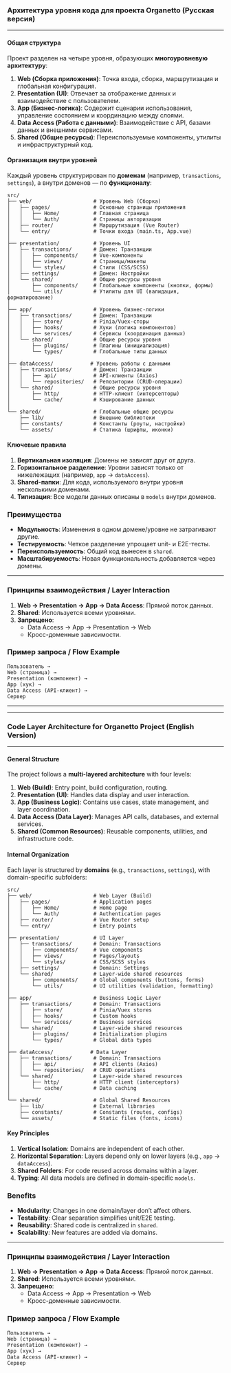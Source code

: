 ### Архитектура уровня кода для проекта Organetto (Русская версия)

---

#### **Общая структура**

Проект разделен на четыре уровня, образующих **многоуровневую архитектуру**:

1. **Web (Сборка приложения)**: Точка входа, сборка, маршрутизация и глобальная конфигурация.
2. **Presentation (UI)**: Отвечает за отображение данных и взаимодействие с пользователем.
3. **App (Бизнес-логика)**: Содержит сценарии использования, управление состоянием и координацию между слоями.
4. **Data Access (Работа с данными)**: Взаимодействие с API, базами данных и внешними сервисами.
5. **Shared (Общие ресурсы)**: Переиспользуемые компоненты, утилиты и инфраструктурный код.

#### **Организация внутри уровней**

Каждый уровень структурирован по **доменам** (например, `transactions`, `settings`), а внутри доменов — по **функционалу**:

```
src/
├── web/                    # Уровень Web (Сборка)
│   ├── pages/              # Основные страницы приложения
│   │   ├── Home/           # Главная страница
│   │   └── Auth/           # Страницы авторизации
│   ├── router/             # Маршрутизация (Vue Router)
│   └── entry/              # Точки входа (main.ts, App.vue)
│
├── presentation/           # Уровень UI
│   ├── transactions/       # Домен: Транзакции
│   │   ├── components/     # Vue-компоненты
│   │   ├── views/          # Страницы/макеты
│   │   └── styles/         # Стили (CSS/SCSS)
│   ├── settings/           # Домен: Настройки
│   └── shared/             # Общие ресурсы уровня
│       ├── components/     # Глобальные компоненты (кнопки, формы)
│       └── utils/          # Утилиты для UI (валидация, форматирование)
│
├── app/                    # Уровень бизнес-логики
│   ├── transactions/       # Домен: Транзакции
│   │   ├── store/          # Pinia/Vuex-сторы
│   │   ├── hooks/          # Хуки (логика компонентов)
│   │   └── services/       # Сервисы (координация данных)
│   └── shared/             # Общие ресурсы уровня
│       ├── plugins/        # Плагины (инициализация)
│       └── types/          # Глобальные типы данных
│
├── dataAccess/            # Уровень работы с данными
│   ├── transactions/       # Домен: Транзакции
│   │   ├── api/            # API-клиенты (Axios)
│   │   └── repositories/   # Репозитории (CRUD-операции)
│   └── shared/             # Общие ресурсы уровня
│       ├── http/           # HTTP-клиент (интерсепторы)
│       └── cache/          # Кэширование данных
│
└── shared/                 # Глобальные общие ресурсы
    ├── lib/                # Внешние библиотеки
    ├── constants/          # Константы (роуты, настройки)
    └── assets/             # Статика (шрифты, иконки)
```

#### **Ключевые правила**

1. **Вертикальная изоляция**: Домены не зависят друг от друга.
2. **Горизонтальное разделение**: Уровни зависят только от нижележащих (например, `app` → `dataAccess`).
3. **Shared-папки**: Для кода, используемого внутри уровня несколькими доменами.
4. **Типизация**: Все модели данных описаны в `models` внутри доменов.

### **Преимущества**

- **Модульность**: Изменения в одном домене/уровне не затрагивают другие.
- **Тестируемость**: Четкое разделение упрощает unit- и E2E-тесты.
- **Переиспользуемость**: Общий код вынесен в `shared`.
- **Масштабируемость**: Новая функциональность добавляется через домены.

---

### **Принципы взаимодействия / Layer Interaction**

1. **Web → Presentation → App → Data Access**: Прямой поток данных.
2. **Shared**: Используется всеми уровнями.
3. **Запрещено**:
   - Data Access → App → Presentation → Web
   - Кросс-доменные зависимости.

### **Пример запроса / Flow Example**

```
Пользователь →
Web (страница) →
Presentation (компонент) →
App (хук) →
Data Access (API-клиент) →
Сервер
```

---

---

### Code Layer Architecture for Organetto Project (English Version)

---

#### **General Structure**

The project follows a **multi-layered architecture** with four levels:

1. **Web (Build)**: Entry point, build configuration, routing.
2. **Presentation (UI)**: Handles data display and user interaction.
3. **App (Business Logic)**: Contains use cases, state management, and layer coordination.
4. **Data Access (Data Layer)**: Manages API calls, databases, and external services.
5. **Shared (Common Resources)**: Reusable components, utilities, and infrastructure code.

#### **Internal Organization**

Each layer is structured by **domains** (e.g., `transactions`, `settings`), with domain-specific subfolders:

```
src/
├── web/                    # Web Layer (Build)
│   ├── pages/              # Application pages
│   │   ├── Home/           # Home page
│   │   └── Auth/           # Authentication pages
│   ├── router/             # Vue Router setup
│   └── entry/              # Entry points
│
├── presentation/           # UI Layer
│   ├── transactions/       # Domain: Transactions
│   │   ├── components/     # Vue components
│   │   ├── views/          # Pages/layouts
│   │   └── styles/         # CSS/SCSS styles
│   ├── settings/           # Domain: Settings
│   └── shared/             # Layer-wide shared resources
│       ├── components/     # Global components (buttons, forms)
│       └── utils/          # UI utilities (validation, formatting)
│
├── app/                    # Business Logic Layer
│   ├── transactions/       # Domain: Transactions
│   │   ├── store/          # Pinia/Vuex stores
│   │   ├── hooks/          # Custom hooks
│   │   └── services/       # Business services
│   └── shared/             # Layer-wide shared resources
│       ├── plugins/        # Initialization plugins
│       └── types/          # Global data types
│
├── dataAccess/            # Data Layer
│   ├── transactions/       # Domain: Transactions
│   │   ├── api/            # API clients (Axios)
│   │   └── repositories/   # CRUD operations
│   └── shared/             # Layer-wide shared resources
│       ├── http/           # HTTP client (interceptors)
│       └── cache/          # Data caching
│
└── shared/                 # Global Shared Resources
    ├── lib/                # External libraries
    ├── constants/          # Constants (routes, configs)
    └── assets/             # Static files (fonts, icons)
```

#### **Key Principles**

1. **Vertical Isolation**: Domains are independent of each other.
2. **Horizontal Separation**: Layers depend only on lower layers (e.g., `app` → `dataAccess`).
3. **Shared Folders**: For code reused across domains within a layer.
4. **Typing**: All data models are defined in domain-specific `models`.

### **Benefits**

- **Modularity**: Changes in one domain/layer don’t affect others.
- **Testability**: Clear separation simplifies unit/E2E testing.
- **Reusability**: Shared code is centralized in `shared`.
- **Scalability**: New features are added via domains.

---

### **Принципы взаимодействия / Layer Interaction**

1. **Web → Presentation → App → Data Access**: Прямой поток данных.
2. **Shared**: Используется всеми уровнями.
3. **Запрещено**:
   - Data Access → App → Presentation → Web
   - Кросс-доменные зависимости.

### **Пример запроса / Flow Example**

```
Пользователь →
Web (страница) →
Presentation (компонент) →
App (хук) →
Data Access (API-клиент) →
Сервер
```
